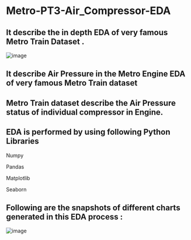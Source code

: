 # Metro-PT3-Air_Compressor-EDA

## It describe the in depth EDA of very famous Metro Train Dataset . 

![image](https://github.com/Kartik-Doye/Metro-PT3-Air_Compressor-EDA/assets/140334885/42d720e6-3b0e-4832-9613-bcae86c5a360)

## It describe Air Pressure in the Metro Engine EDA of very famous Metro Train dataset

## Metro Train dataset describe the Air Pressure status of individual compressor in Engine.

## EDA is performed by using following Python Libraries

Numpy

Pandas

Matplotlib

Seaborn


## Following are the snapshots of different charts generated in this EDA process :

![image](https://github.com/Kartik-Doye/Metro-PT3-Air_Compressor-EDA/assets/140334885/637d7036-25d0-4202-a7ae-7edf53b55308)
